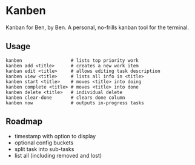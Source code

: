 # Kanben

Kanban for Ben, by Ben. A personal, no-frills kanban tool
for the terminal.


## Usage

```
kanben                  # lists top priority work
kanben add <title>      # creates a new work item
kanban edit <title>     # allows editing task description
kanben view <title>     # lists all info in <title>
kanben start <title>    # moves <title> into doing
kanben complete <title> # moves <title> into done
kanben delete <title>   # individual delete
kanben clear-done       # clears done column
kanben now              # outputs in-progress tasks
```

## Roadmap
- timestamp with option to display
- optional config buckets
- split task into sub-tasks
- list all (including removed and lost)
